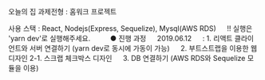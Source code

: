 오늘의 집 과제전형 : 홈워크 프로젝트

사용 스택 : React, Nodejs(Express, Sequelize), Mysql(AWS RDS)
　
!! 실행은 'yarn dev'로 실행해주세요.
　
　
● 진행 과정 
　
2019.06.12
　
: 1. 리액트 클라이언트와 서버 연결하기
      (yarn dev로 동시에 가동이 가능)
 　
   2. 부트스트랩을 이용한 웹 디자인
    2-1. 스크랩 체크박스 디자인
    　
   3. DB 연결하기
     (AWS RDS와 Sequelize 모듈을 이용)
